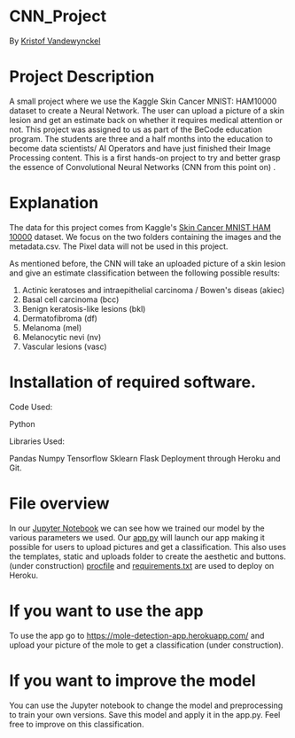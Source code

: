 # CNN_Project
By [Kristof Vandewynckel](https://www.linkedin.com/in/kristof-vandewynckel/)

# Project Description
A small project where we use the Kaggle Skin Cancer MNIST: HAM10000 dataset to create a Neural Network. The user can upload a picture of a skin lesion and get an estimate back on whether it requires medical attention or not. This project was assigned to us as part of the BeCode education program. The students are three and a half months into the education to become data scientists/ AI Operators and have just finished their Image Processing content. This is a first hands-on project to try and better grasp the essence of Convolutional Neural Networks (CNN from this point on) .

# Explanation

The data for this project comes from Kaggle's [Skin Cancer MNIST HAM 10000](https://www.kaggle.com/datasets/kmader/skin-cancer-mnist-ham10000) dataset. We focus on the two folders containing the images and the metadata.csv. The Pixel data will not be used in this project.

As mentioned before, the CNN will take an uploaded picture of a skin lesion and give an estimate classification between the following possible results:

1. Actinic keratoses and intraepithelial carcinoma / Bowen's diseas (akiec)
2. Basal cell carcinoma (bcc)
3. Benign keratosis-like lesions (bkl)
4. Dermatofibroma (df)
5. Melanoma (mel)
6. Melanocytic nevi (nv)
7. Vascular lesions (vasc)

# Installation of required software.

Code Used:

Python

Libraries Used:

Pandas
Numpy
Tensorflow
Sklearn
Flask
Deployment through Heroku and Git.

# File overview

In our [Jupyter Notebook](https://github.com/KristofVandewynckel/CNN_Project/blob/main/Notebook_creating_the_model.ipynb) we can see how we trained our model by the various parameters we used. 
Our [app.py](https://github.com/KristofVandewynckel/CNN_Project/blob/main/app.py) will launch our app making it possible for users to upload pictures and get a classification. This also uses the templates, static and uploads folder to create the aesthetic and buttons. (under construction)
[procfile](https://github.com/KristofVandewynckel/CNN_Project/blob/main/Procfile) and [requirements.txt](https://github.com/KristofVandewynckel/CNN_Project/blob/main/requirements.txt) are used to deploy on Heroku.


# If you want to use the app

To use the app go to https://mole-detection-app.herokuapp.com/ and upload your picture of the mole to get a classification (under construction).

# If you want to improve the model

You can use the Jupyter notebook to change the model and preprocessing to train your own versions. Save this model and apply it in the app.py. Feel free to improve on this classification. 
